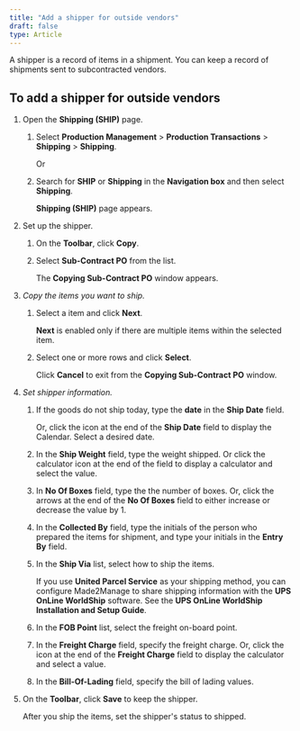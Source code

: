 ```yaml
---
title: "Add a shipper for outside vendors"
draft: false
type: Article
---
```


A shipper is a record of items in a shipment. You can keep a record of shipments sent to subcontracted vendors.

## To add a shipper for outside vendors

1. Open the **Shipping (SHIP)** page.

    1. Select **Production Management** > **Production Transactions** > **Shipping** > **Shipping**.

        Or

    2. Search for **SHIP** or **Shipping** in the **Navigation box** and then select **Shipping**.

        **Shipping (SHIP)** page appears.

2. Set up the shipper.

   1. On the **Toolbar**, click **Copy**.

   2. Select **Sub-Contract PO** from the list.

        The **Copying Sub-Contract PO** window appears.

3. *Copy the items you want to ship.*

    1. Select a item and click **Next**.

        **Next** is enabled only if there are multiple items within the selected item.

    2. Select one or more rows and click **Select**.

       Click **Cancel** to exit from the **Copying Sub-Contract PO** window.

4. *Set shipper information.*

   1. If the goods do not ship today, type the **date** in the **Ship Date** field.

        Or, click the icon at the end of the **Ship Date** field to display the Calendar. Select a desired date.

   2. In the **Ship Weight** field, type the weight shipped. Or click the calculator icon at the end of the field to display a calculator and select the value.

   3. In **No Of Boxes** field, type the the number of boxes. Or, click the arrows at the end of the **No Of Boxes** field to either increase or decrease the value by 1.

   4. In the **Collected By** field, type the initials of the person who prepared the items for shipment, and type your initials in the **Entry By** field.

   5. In the **Ship Via** list, select how to ship the items.

         If you use **United Parcel Service** as your shipping method, you can configure Made2Manage to share shipping information with the **UPS OnLine WorldShip** software. See the **UPS OnLine WorldShip Installation and Setup Guide**.

   6. In the **FOB Point** list, select the freight on-board point.

   7. In the **Freight Charge** field, specify the freight charge. Or, click the icon at the end of the **Freight Charge** field to display the calculator and select a value.

   8. In the **Bill-Of-Lading** field, specify the bill of lading values.

5. On the **Toolbar**, click **Save** to keep the shipper.

    After you ship the items, set the shipper's status to shipped.

​
